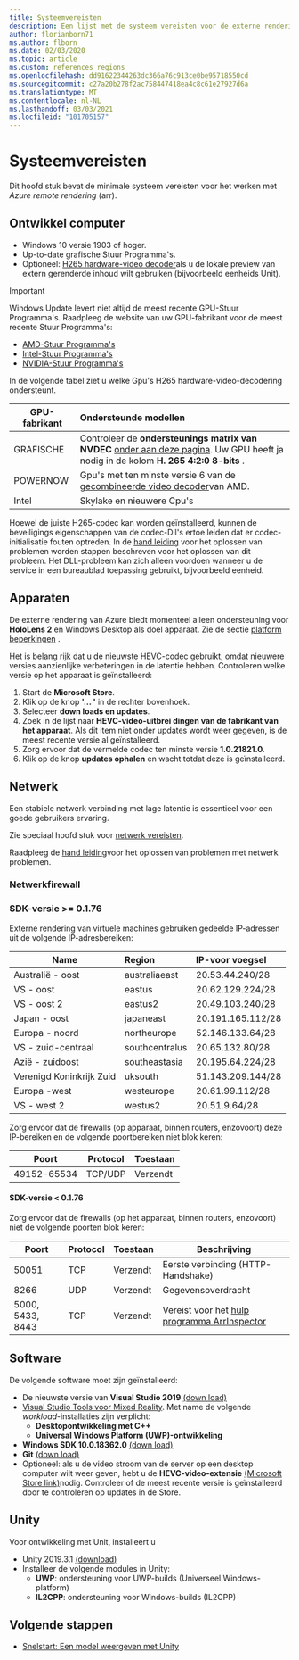 ```yaml
---
title: Systeemvereisten
description: Een lijst met de systeem vereisten voor de externe rendering van Azure
author: florianborn71
ms.author: flborn
ms.date: 02/03/2020
ms.topic: article
ms.custom: references_regions
ms.openlocfilehash: dd91622344263dc366a76c913ce0be95718550cd
ms.sourcegitcommit: c27a20b278f2ac758447418ea4c8c61e27927d6a
ms.translationtype: MT
ms.contentlocale: nl-NL
ms.lasthandoff: 03/03/2021
ms.locfileid: "101705157"
---
```

# <a name="system-requirements"></a>Systeemvereisten

Dit hoofd stuk bevat de minimale systeem vereisten voor het werken met *Azure remote rendering* (arr).

## <a name="development-pc"></a>Ontwikkel computer

* Windows 10 versie 1903 of hoger.
* Up-to-date grafische Stuur Programma's.
* Optioneel: [H265 hardware-video decoder](https://www.microsoft.com/p/hevc-video-extensions/9nmzlz57r3t7)als u de lokale preview van extern gerenderde inhoud wilt gebruiken (bijvoorbeeld eenheids Unit).

> [!IMPORTANT]
> Windows Update levert niet altijd de meest recente GPU-Stuur Programma's. Raadpleeg de website van uw GPU-fabrikant voor de meest recente Stuur Programma's:
>
> * [AMD-Stuur Programma's](https://www.amd.com/en/support)
> * [Intel-Stuur Programma's](https://www.intel.com/content/www/us/en/support/detect.html)
> * [NVIDIA-Stuur Programma's](https://www.nvidia.com/Download/index.aspx)

In de volgende tabel ziet u welke Gpu's H265 hardware-video-decodering ondersteunt.

| GPU-fabrikant | Ondersteunde modellen |
|-----------|:-----------|
| GRAFISCHE | Controleer de **ondersteunings matrix van NVDEC** [onder aan deze pagina](https://developer.nvidia.com/video-encode-decode-gpu-support-matrix). Uw GPU heeft ja nodig in de kolom **H. 265 4:2:0 8-bits** . |
| POWERNOW | Gpu's met ten minste versie 6 van de [gecombineerde video decoder](https://en.wikipedia.org/wiki/Unified_Video_Decoder#UVD_6)van AMD. |
| Intel | Skylake en nieuwere Cpu's |

Hoewel de juiste H265-codec kan worden geïnstalleerd, kunnen de beveiligings eigenschappen van de codec-Dll's ertoe leiden dat er codec-initialisatie fouten optreden. In de [hand leiding](../resources/troubleshoot.md#h265-codec-not-available) voor het oplossen van problemen worden stappen beschreven voor het oplossen van dit probleem. Het DLL-probleem kan zich alleen voordoen wanneer u de service in een bureaublad toepassing gebruikt, bijvoorbeeld eenheid.

## <a name="devices"></a>Apparaten

De externe rendering van Azure biedt momenteel alleen ondersteuning voor **HoloLens 2** en Windows Desktop als doel apparaat. Zie de sectie [platform beperkingen](../reference/limits.md#platform-limitations) .

Het is belang rijk dat u de nieuwste HEVC-codec gebruikt, omdat nieuwere versies aanzienlijke verbeteringen in de latentie hebben. Controleren welke versie op het apparaat is geïnstalleerd:

1. Start de **Microsoft Store**.
1. Klik op de knop **'... '** in de rechter bovenhoek.
1. Selecteer **down loads en updates**.
1. Zoek in de lijst naar **HEVC-video-uitbrei dingen van de fabrikant van het apparaat**. Als dit item niet onder updates wordt weer gegeven, is de meest recente versie al geïnstalleerd.
1. Zorg ervoor dat de vermelde codec ten minste versie **1.0.21821.0**.
1. Klik op de knop **updates ophalen** en wacht totdat deze is geïnstalleerd.

## <a name="network"></a>Netwerk

Een stabiele netwerk verbinding met lage latentie is essentieel voor een goede gebruikers ervaring.

Zie speciaal hoofd stuk voor [netwerk vereisten](../reference/network-requirements.md).

Raadpleeg de [hand leiding](../resources/troubleshoot.md#unstable-holograms)voor het oplossen van problemen met netwerk problemen.

### <a name="network-firewall"></a>Netwerkfirewall

### <a name="sdk-version--0176"></a>SDK-versie >= 0.1.76

Externe rendering van virtuele machines gebruiken gedeelde IP-adressen uit de volgende IP-adresbereiken:

| Name             | Region         | IP-voor voegsel         |
|------------------|:---------------|:------------------|
| Australië - oost   | australiaeast  | 20.53.44.240/28   |
| VS - oost          | eastus         | 20.62.129.224/28  |
| VS - oost 2        | eastus2        | 20.49.103.240/28  |
| Japan - oost       | japaneast      | 20.191.165.112/28 |
| Europa - noord     | northeurope    | 52.146.133.64/28  |
| VS - zuid-centraal | southcentralus | 20.65.132.80/28   |
| Azië - zuidoost   | southeastasia  | 20.195.64.224/28  |
| Verenigd Koninkrijk Zuid         | uksouth        | 51.143.209.144/28 |
| Europa -west      | westeurope     | 20.61.99.112/28   |
| VS - west 2        | westus2        | 20.51.9.64/28     |

Zorg ervoor dat de firewalls (op apparaat, binnen routers, enzovoort) deze IP-bereiken en de volgende poortbereiken niet blok keren:

| Poort              | Protocol  | Toestaan    |
|-------------------|---------- |----------|
| 49152-65534       | TCP/UDP | Verzendt |

#### <a name="sdk-version--0176"></a>SDK-versie < 0.1.76

Zorg ervoor dat de firewalls (op het apparaat, binnen routers, enzovoort) niet de volgende poorten blok keren:

| Poort              | Protocol | Toestaan    | Beschrijving |
|-------------------|----------|----------|-------------|
| 50051             | TCP      | Verzendt | Eerste verbinding (HTTP-Handshake) |
| 8266              | UDP      | Verzendt | Gegevensoverdracht |
| 5000, 5433, 8443  | TCP      | Verzendt | Vereist voor het [hulp programma ArrInspector](../resources/tools/arr-inspector.md)|


## <a name="software"></a>Software

De volgende software moet zijn geïnstalleerd:

* De nieuwste versie van **Visual Studio 2019** [(down load)](https://visualstudio.microsoft.com/vs/older-downloads/)
* [Visual Studio Tools voor Mixed Reality](/windows/mixed-reality/install-the-tools). Met name de volgende *workload*-installaties zijn verplicht:
  * **Desktopontwikkeling met C++**
  * **Universal Windows Platform (UWP)-ontwikkeling**
* **Windows SDK 10.0.18362.0** [(down load)](https://developer.microsoft.com/windows/downloads/windows-10-sdk)
* **Git** [(down load)](https://git-scm.com/downloads)
* Optioneel: als u de video stroom van de server op een desktop computer wilt weer geven, hebt u de **HEVC-video-extensie** [(Microsoft Store link)](https://www.microsoft.com/p/hevc-video-extensions/9nmzlz57r3t7)nodig. Controleer of de meest recente versie is geïnstalleerd door te controleren op updates in de Store.

## <a name="unity"></a>Unity

Voor ontwikkeling met Unit, installeert u

* Unity 2019.3.1 [(download)](https://unity3d.com/get-unity/download)
* Installeer de volgende modules in Unity:
  * **UWP**: ondersteuning voor UWP-builds (Universeel Windows-platform)
  * **IL2CPP**: ondersteuning voor Windows-builds (IL2CPP)

## <a name="next-steps"></a>Volgende stappen

* [Snelstart: Een model weergeven met Unity](../quickstarts/render-model.md)